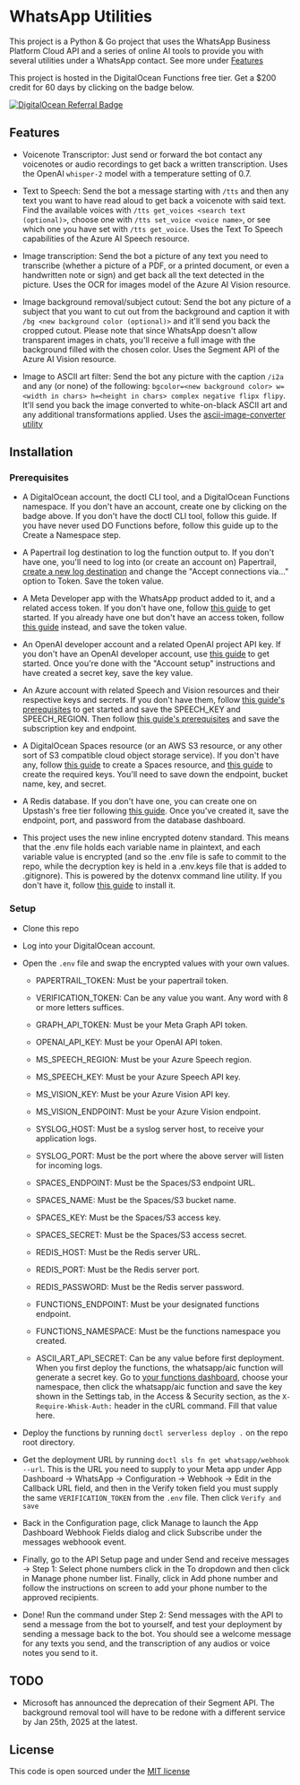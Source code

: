 # WhatsApp Utilities

This project is a Python & Go project that uses the WhatsApp Business Platform Cloud API and a series of online AI tools to provide you with several utilities under a WhatsApp contact. See more under [Features](#features)

This project is hosted in the DigitalOcean Functions free tier. Get a $200 credit for 60 days by clicking on the badge below.

[![DigitalOcean Referral Badge](https://web-platforms.sfo2.cdn.digitaloceanspaces.com/WWW/Badge%201.svg)](https://www.digitalocean.com/?refcode=d1b30a7a0c5b&utm_campaign=Referral_Invite&utm_medium=Referral_Program&utm_source=badge)

## Features

- Voicenote Transcriptor: Just send or forward the bot contact any voicenotes or audio recordings to get back a written transcription. Uses the OpenAI `whisper-2` model with a temperature setting of 0.7.

- Text to Speech: Send the bot a message starting with `/tts` and then any text you want to have read aloud to get back a voicenote with said text. Find the available voices with `/tts get_voices <search text (optional)>`, choose one with `/tts set_voice <voice name>`, or see which one you have set with `/tts get_voice`. Uses the Text To Speech capabilities of the Azure AI Speech resource.

- Image transcription: Send the bot a picture of any text you need to transcribe (whether a picture of a PDF, or a printed document, or even a handwritten note or sign) and get back all the text detected in the picture. Uses the OCR for images model of the Azure AI Vision resource.

- Image background removal/subject cutout: Send the bot any picture of a subject that you want to cut out from the background and caption it with `/bg <new background color (optional)>` and it'll send you back the cropped cutout. Please note that since WhatsApp doesn't allow transparent images in chats, you'll receive a full image with the background filled with the chosen color. Uses the Segment API of the Azure AI Vision resource.

- Image to ASCII art filter: Send the bot any picture with the caption `/i2a` and any (or none) of the following: `bgcolor=<new background color> w=<width in chars> h=<height in chars> complex negative flipx flipy`. It'll send you back the image converted to white-on-black ASCII art and any additional transformations applied. Uses the [ascii-image-converter utility](https://github.com/TheZoraiz/ascii-image-converter)

## Installation

### Prerequisites

- A DigitalOcean account, the doctl CLI tool, and a DigitalOcean Functions namespace. If you don't have an account, create one by clicking on the badge above. If you don't have the doctl CLI tool, follow this guide. If you have never used DO Functions before, follow this guide up to the Create a Namespace step.

- A Papertrail log destination to log the function output to. If you don't have one, you'll need to log into (or create an account on) Papertrail, [create a new log destination](https://papertrailapp.com/destinations/new) and change the "Accept connections via..." option to Token. Save the token value.

- A Meta Developer app with the WhatsApp product added to it, and a related access token. If you don't have one, follow [this guide](https://developers.facebook.com/docs/whatsapp/cloud-api/get-started) to get started. If you already have one but don't have an access token, follow [this guide](https://developers.facebook.com/docs/whatsapp/business-management-api/get-started#system-users) instead, and save the token value.

- An OpenAI developer account and a related OpenAI project API key. If you don't have an OpenAI developer account, use [this guide](https://platform.openai.com/docs/quickstart?context=python) to get started. Once you're done with the "Account setup" instructions and have created a secret key, save the key value.

- An Azure account with related Speech and Vision resources and their respective keys and secrets. If you don't have them, follow [this guide's prerequisites](https://learn.microsoft.com/en-us/azure/ai-services/speech-service/get-started-text-to-speech?tabs=linux%2Cterminal&pivots=programming-language-rest) to get started and save the SPEECH_KEY and SPEECH_REGION. Then follow [this guide's prerequisites](https://learn.microsoft.com/en-us/azure/ai-services/computer-vision/quickstarts-sdk/image-analysis-client-library-40?tabs=visual-studio%2Clinux&pivots=programming-language-rest-api) and save the subscription key and endpoint.

- A DigitalOcean Spaces resource (or an AWS S3 resource, or any other sort of S3 compatible cloud object storage service). If you don't have any, follow [this guide](https://docs.digitalocean.com/products/spaces/getting-started/quickstart/) to create a Spaces resource, and [this guide](https://docs.digitalocean.com/products/spaces/how-to/manage-access/#access-keys) to create the required keys. You'll need to save down the endpoint, bucket name, key, and secret.

- A Redis database. If you don't have one, you can create one on Upstash's free tier following [this guide](https://upstash.com/docs/redis/overall/getstarted). Once you've created it, save the endpoint, port, and password from the database dashboard.

- This project uses the new inline encrypted dotenv standard. This means that the .env file holds each variable name in plaintext, and each variable value is encrypted (and so the .env file is safe to commit to the repo, while the decryption key is held in a .env.keys file that is added to .gitignore). This is powered by the dotenvx command line utility. If you don't have it, follow [this guide](https://dotenvx.com/docs/install) to install it.

### Setup

- Clone this repo

- Log into your DigitalOcean account.

- Open the `.env` file and swap the encrypted values with your own values.

  - PAPERTRAIL_TOKEN: Must be your papertrail token.

  - VERIFICATION_TOKEN: Can be any value you want. Any word with 8 or more letters suffices.

  - GRAPH_API_TOKEN: Must be your Meta Graph API token.

  - OPENAI_API_KEY: Must be your OpenAI API token.

  - MS_SPEECH_REGION: Must be your Azure Speech region.

  - MS_SPEECH_KEY: Must be your Azure Speech API key.

  - MS_VISION_KEY: Must be your Azure Vision API key.

  - MS_VISION_ENDPOINT: Must be your Azure Vision endpoint.

  - SYSLOG_HOST: Must be a syslog server host, to receive your application logs.

  - SYSLOG_PORT: Must be the port where the above server will listen for incoming logs.

  - SPACES_ENDPOINT: Must be the Spaces/S3 endpoint URL.

  - SPACES_NAME: Must be the Spaces/S3 bucket name.

  - SPACES_KEY: Must be the Spaces/S3 access key.

  - SPACES_SECRET: Must be the Spaces/S3 access secret.

  - REDIS_HOST: Must be the Redis server URL.

  - REDIS_PORT: Must be the Redis server port.

  - REDIS_PASSWORD: Must be the Redis server password.

  - FUNCTIONS_ENDPOINT: Must be your designated functions endpoint.

  - FUNCTIONS_NAMESPACE: Must be the functions namespace you created.

  - ASCII_ART_API_SECRET: Can be any value before first deployment. When you first deploy the functions, the whatsapp/aic function will generate a secret key. Go to [your functions dashboard](https://cloud.digitalocean.com/functions), choose your namespace, then click the whatsapp/aic function and save the key shown in the Settings tab, in the Access & Security section, as the `X-Require-Whisk-Auth:` header in the cURL command. Fill that value here.

- Deploy the functions by running `doctl serverless deploy .` on the repo root directory.

- Get the deployment URL by running `doctl sls fn get whatsapp/webhook --url`. This is the URL you need to supply to your Meta app under App Dashboard -> WhatsApp -> Configuration -> Webhook -> Edit in the Callback URL field, and then in the Verify token field you must supply the same `VERIFICATION_TOKEN` from the `.env` file. Then click `Verify and save`

- Back in the Configuration page, click Manage to launch the App Dashboard Webhook Fields dialog and click Subscribe under the messages webhoook event.

- Finally, go to the API Setup page and under Send and receive messages -> Step 1: Select phone numbers click in the To dropdown and then click in Manage phone number list. Finally, click in Add phone number and follow the instructions on screen to add your phone number to the approved recipients.

- Done! Run the command under Step 2: Send messages with the API to send a message from the bot to yourself, and test your deployment by sending a message back to the bot. You should see a welcome message for any texts you send, and the transcription of any audios or voice notes you send to it.

## TODO

- Microsoft has announced the deprecation of their Segment API. The background removal tool will have to be redone with a different service by Jan 25th, 2025 at the latest.

## License

This code is open sourced under the [MIT license](LICENSE.md)
